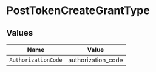 # PostTokenCreateGrantType


## Values

| Name                | Value               |
| ------------------- | ------------------- |
| `AuthorizationCode` | authorization_code  |